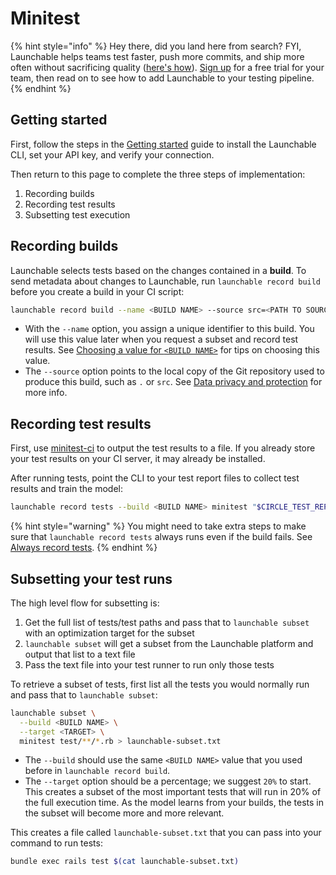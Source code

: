 # Minitest

{% hint style="info" %}
Hey there, did you land here from search? FYI, Launchable helps teams test faster, push more commits, and ship more often without sacrificing quality \([here's how](https://www.launchableinc.com/how-it-works)\). [Sign up](https://app.launchableinc.com/signup) for a free trial for your team, then read on to see how to add Launchable to your testing pipeline.
{% endhint %}

## Getting started

First, follow the steps in the [Getting started](../getting-started.md) guide to install the Launchable CLI, set your API key, and verify your connection.

Then return to this page to complete the three steps of implementation:

1. Recording builds
2. Recording test results
3. Subsetting test execution

## Recording builds

Launchable selects tests based on the changes contained in a **build**. To send metadata about changes to Launchable, run `launchable record build` before you create a build in your CI script:

```bash
launchable record build --name <BUILD NAME> --source src=<PATH TO SOURCE>
```

* With the `--name` option, you assign a unique identifier to this build. You will use this value later when you request a subset and record test results. See [Choosing a value for `<BUILD NAME>`](../resources/build-names.md) for tips on choosing this value.
* The `--source` option points to the local copy of the Git repository used to produce this build, such as `.` or `src`. See [Data privacy and protection](../security/data-privacy-and-protection.md) for more info.

## Recording test results

First, use [minitest-ci](https://github.com/circleci/minitest-ci) to output the test results to a file. If you already store your test results on your CI server, it may already be installed.

After running tests, point the CLI to your test report files to collect test results and train the model:

```bash
launchable record tests --build <BUILD NAME> minitest "$CIRCLE_TEST_REPORTS/reports"
```

{% hint style="warning" %}
You might need to take extra steps to make sure that `launchable record tests` always runs even if the build fails. See [Always record tests](../resources/always-run.md).
{% endhint %}

## Subsetting your test runs

The high level flow for subsetting is:

1. Get the full list of tests/test paths and pass that to `launchable subset` with an optimization target for the subset
2. `launchable subset` will get a subset from the Launchable platform and output that list to a text file
3. Pass the text file into your test runner to run only those tests

To retrieve a subset of tests, first list all the tests you would normally run and pass that to `launchable subset`:

```bash
launchable subset \
  --build <BUILD NAME> \
  --target <TARGET> \
  minitest test/**/*.rb > launchable-subset.txt
```

* The `--build` should use the same `<BUILD NAME>` value that you used before in `launchable record build`.
* The `--target` option should be a percentage; we suggest `20%` to start. This creates a subset of the most important tests that will run in 20% of the full execution time. As the model learns from your builds, the tests in the subset will become more and more relevant.

This creates a file called `launchable-subset.txt` that you can pass into your command to run tests:

```bash
bundle exec rails test $(cat launchable-subset.txt)
```